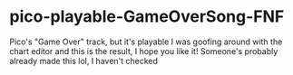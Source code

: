 # pico-playable-GameOverSong-FNF
Pico's "Game Over" track, but it's playable
I was goofing around with the chart editor and this is the result, I hope you like it!
Someone's probably already made this lol, I haven't checked
